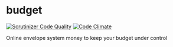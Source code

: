 # budget

[![Scrutinizer Code Quality](https://scrutinizer-ci.com/g/simondubois/budget/badges/quality-score.png?b=master)](https://scrutinizer-ci.com/g/simondubois/budget/?branch=master)
[![Code Climate](https://codeclimate.com/github/simondubois/budget/badges/gpa.svg)](https://codeclimate.com/github/simondubois/budget)

Online envelope system money to keep your budget under control
